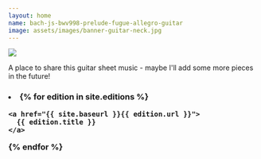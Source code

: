 ```yaml
---
layout: home
name: bach-js-bwv998-prelude-fugue-allegro-guitar
image: assets/images/banner-guitar-neck.jpg
---
```


![]({{page.image}})

A place to share this guitar sheet music - maybe I'll add some more pieces in the future!

<p>
<h3>
<li>
{% for edition in site.editions %}

    <a href="{{ site.baseurl }}{{ edition.url }}">
      {{ edition.title }}
    </a>

{% endfor %}
</li>
</h3>
</p>

<br>
<br>
<br>
<br>
<br>